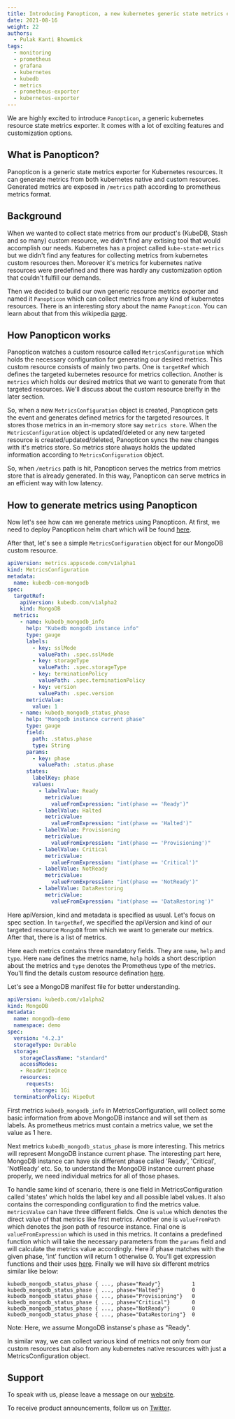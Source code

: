 ```yaml
---
title: Introducing Panopticon, a new kubernetes generic state metrics exporter
date: 2021-08-16
weight: 22
authors:
  - Pulak Kanti Bhowmick
tags:
  - monitoring
  - prometheus
  - grafana
  - kubernetes
  - kubedb
  - metrics
  - prometheus-exporter
  - kubernetes-exporter
---
```


We are highly excited to introduce `Panopticon`, a generic kubernetes resource state metrics exporter. It comes with a lot of exciting features and customization options.

## What is Panopticon?
Panopticon is a generic state metrics exporter for Kubernetes resources. It can generate metrics from both kubernetes native and custom resources. Generated metrics are exposed  in `/metrics` path according to prometheus metrics format.

## Background
When we wanted to collect state metrics from our product's (KubeDB, Stash and so many) custom resource, we didn't find any extising tool that would accomplish our needs. Kubernetes has a project called `kube-state-metrics` but we didn't find any features for collecting metrics from kubernetes custom resources then. Moreover it's metrics for kubernetes native resources were predefined and there was hardly any customization option that couldn't fulfill our demands.

Then we decided to build our own generic resource metrics exporter and named it `Panopticon` which can collect metrics from any kind of kubernetes resources. There is an interesting story about the name `Panopticon`. You can learn about that from this wikipedia [page]("https://en.wikipedia.org/wiki/Panopticon").

## How Panopticon works
Panopticon watches a custom resource called `MetricsConfiguration` which holds the necessary configuration for generating our desired metrics. This custom resource consists of mainly two parts. One is `targetRef` which defines the targeted kubernetes resource for metrics collection. Another is `metrics` which holds our desired metrics that we want to generate from that targeted resources. We'll discuss about the custom resource breifly in the later section.

So, when a new `MetricsConfiguration` object is created, Panopticon gets the event and generates defined metrics for the targeted resources. It stores those metrics in an in-memory store say `metrics store`. When the `MetricsConfiguration` object is updated/deleted or any new targeted resource is created/updated/deleted, Panopticon syncs the new changes with it's metrics store. So metrics store always holds the updated information according to `MetricsConfiguration` object.

So, when `/metrics` path is hit, Panopticon serves the metrics from metrics store that is  already generated. In this way, Panopticon can serve metrics in an efficient way with low latency.

## How to generate metrics using Panopticon
Now let's see how can we generate metrics using Panopticon. At first, we need to deploy Panopticon helm chart which will be found [here]("https://github.com/kubeops/installer").

After that, let's see a simple `MetricsConfiguration` object for our MongoDB custom resource.

```yaml
apiVersion: metrics.appscode.com/v1alpha1
kind: MetricsConfiguration
metadata:
  name: kubedb-com-mongodb
spec:
  targetRef:
    apiVersion: kubedb.com/v1alpha2
    kind: MongoDB
  metrics:
    - name: kubedb_mongodb_info
      help: "Kubedb mongodb instance info"
      type: gauge
      labels:
        - key: sslMode
          valuePath: .spec.sslMode
        - key: storageType
          valuePath: .spec.storageType
        - key: terminationPolicy
          valuePath: .spec.terminationPolicy
        - key: version
          valuePath: .spec.version
      metricValue:
        value: 1
    - name: kubedb_mongodb_status_phase
      help: "Mongodb instance current phase"
      type: gauge
      field:
        path: .status.phase
        type: String
      params:
        - key: phase
          valuePath: .status.phase
      states:
        labelKey: phase
        values:
          - labelValue: Ready
            metricValue:
              valueFromExpression: "int(phase == 'Ready')"
          - labelValue: Halted
            metricValue:
              valueFromExpression: "int(phase == 'Halted')"
          - labelValue: Provisioning
            metricValue:
              valueFromExpression: "int(phase == 'Provisioning')"
          - labelValue: Critical
            metricValue:
              valueFromExpression: "int(phase == 'Critical')"
          - labelValue: NotReady
            metricValue:
              valueFromExpression: "int(phase == 'NotReady')"
          - labelValue: DataRestoring
            metricValue:
              valueFromExpression: "int(phase == 'DataRestoring')"
```

Here apiVersion, kind and metadata is specified as usual. Let's focus on spec section. In `targetRef`, we specified the apiVersion and kind of our targeted resource `MongoDB` from which we want to generate our metrics. After that, there is a list of metrics. 

Here each metrics contains three mandatory fields. They are `name`, `help` and `type`. Here `name` defines the metrics name, `help` holds a short description about the metrics and `type` denotes the Prometheus type of the metrics. You'll find the details custom resource defination [here]("https://github.com/kmodules/custom-resources/blob/master/apis/metrics/v1alpha1/metricsconfiguration_types.go").  

Let's see a MongoDB manifest file for better understanding.

```yaml
apiVersion: kubedb.com/v1alpha2
kind: MongoDB
metadata:
  name: mongodb-demo
  namespace: demo
spec:
  version: "4.2.3"
  storageType: Durable
  storage:
    storageClassName: "standard"
    accessModes:
    - ReadWriteOnce
    resources:
      requests:
        storage: 1Gi
  terminationPolicy: WipeOut
```

First metrics `kubedb_mongodb_info` in MetricsConfiguration, will collect some basic information from above MongoDB instance and will set them as labels. As prometheus metrics must contain a metrics value, we set the value as 1 here.

Next metrics `kubedb_mongodb_status_phase` is more interesting. This metrics will represent MongoDB instance current phase. The interesting part here, MongoDB instance can have six different phase called 'Ready', 'Critical', 'NotReady' etc. So, to understand the MongoDB instance current phase properly, we need individual metrics for all of those phases. 

To handle same kind of scenario, there is one field in MetricsConfiguration called 'states' which holds the label key and all possible label values. It also contains the corresponding configuration to find the metrics value. `metricsValue` can have three different fields. One is `value` which denotes the direct value of that metrics like first metrics. Another one is `valueFromPath` which denotes the json path of resource instance. Final one is `valueFromExpression` which is used in this metrics. It contains a predefined function which will take the necessary parameters from the `params` field and will calculate the metrics value accordingly. Here if phase matches with the given phase, 'int' function will return 1 otherwise 0. You'll get expression functions and their uses [here]("https://github.com/kmodules/custom-resources/blob/master/apis/metrics/v1alpha1/metricsconfiguration_types.go"). Finally we will have six different metrics similar like below:

```
kubedb_mongodb_status_phase { ..., phase="Ready"}          1
kubedb_mongodb_status_phase { ..., phase="Halted"}         0 
kubedb_mongodb_status_phase { ..., phase="Provisioning"}   0
kubedb_mongodb_status_phase { ..., phase="Critical"}       0
kubedb_mongodb_status_phase { ..., phase="NotReady"}       0
kubedb_mongodb_status_phase { ..., phase="DataRestoring"}  0
```
Note: Here, we assume MongoDB instanse's phase as "Ready".

In similar way, we can collect various kind of metrics not only from our custom resources but also from any kubernetes native resources with just a MetricsConfiguration object.

## Support
To speak with us, please leave a message on our [website]("https://appscode.com/contact/").

To receive product announcements, follow us on [Twitter]("https://twitter.com/AppsCodeHQ").
